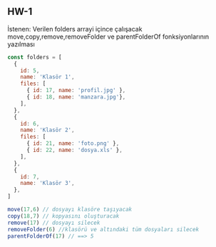 ## HW-1
İstenen:
Verilen folders arrayi içince çalışacak move,copy,remove,removeFolder ve parentFolderOf fonksiyonlarının yazılması
```js
const folders = [
  {
    id: 5,
    name: 'Klasör 1',
    files: [
      { id: 17, name: 'profil.jpg' },
      { id: 18, name: 'manzara.jpg'},
    ],
  },
  {
    id: 6,
    name: 'Klasör 2',
    files: [
      { id: 21, name: 'foto.png' },
      { id: 22, name: 'dosya.xls' },
    ],
  },
  {
    id: 7,
    name: 'Klasör 3',
  },
]

move(17,6) // dosyayı klasöre taşıyacak
copy(18,7) // kopyasını oluşturacak
remove(17) // dosyayı silecek
removeFolder(6) //klasörü ve altındaki tüm dosyaları silecek
parentFolderOf(17) // ==> 5
```